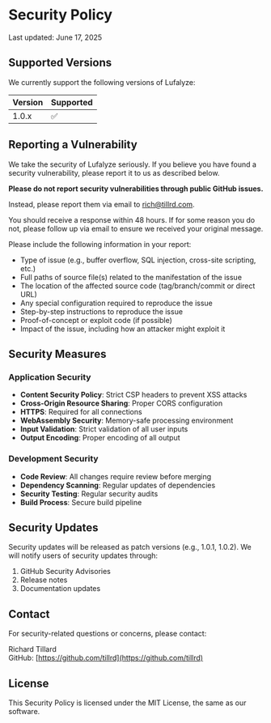 # Security Policy

Last updated: June 17, 2025

## Supported Versions

We currently support the following versions of Lufalyze:

| Version | Supported          |
| ------- | ------------------ |
| 1.0.x   | :white_check_mark: |

## Reporting a Vulnerability

We take the security of Lufalyze seriously. If you believe you have found a security vulnerability, please report it to us as described below.

**Please do not report security vulnerabilities through public GitHub issues.**

Instead, please report them via email to rich@tillrd.com.

You should receive a response within 48 hours. If for some reason you do not, please follow up via email to ensure we received your original message.

Please include the following information in your report:
- Type of issue (e.g., buffer overflow, SQL injection, cross-site scripting, etc.)
- Full paths of source file(s) related to the manifestation of the issue
- The location of the affected source code (tag/branch/commit or direct URL)
- Any special configuration required to reproduce the issue
- Step-by-step instructions to reproduce the issue
- Proof-of-concept or exploit code (if possible)
- Impact of the issue, including how an attacker might exploit it

## Security Measures

### Application Security

- **Content Security Policy**: Strict CSP headers to prevent XSS attacks
- **Cross-Origin Resource Sharing**: Proper CORS configuration
- **HTTPS**: Required for all connections
- **WebAssembly Security**: Memory-safe processing environment
- **Input Validation**: Strict validation of all user inputs
- **Output Encoding**: Proper encoding of all output

### Development Security

- **Code Review**: All changes require review before merging
- **Dependency Scanning**: Regular updates of dependencies
- **Security Testing**: Regular security audits
- **Build Process**: Secure build pipeline

## Security Updates

Security updates will be released as patch versions (e.g., 1.0.1, 1.0.2). We will notify users of security updates through:

1. GitHub Security Advisories
2. Release notes
3. Documentation updates

## Contact

For security-related questions or concerns, please contact:

Richard Tillard  
GitHub: [https://github.com/tillrd](https://github.com/tillrd)

## License

This Security Policy is licensed under the MIT License, the same as our software. 
